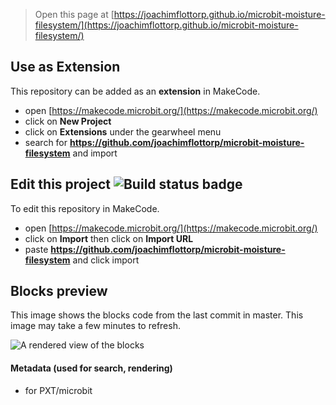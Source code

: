 
> Open this page at [https://joachimflottorp.github.io/microbit-moisture-filesystem/](https://joachimflottorp.github.io/microbit-moisture-filesystem/)

## Use as Extension

This repository can be added as an **extension** in MakeCode.

* open [https://makecode.microbit.org/](https://makecode.microbit.org/)
* click on **New Project**
* click on **Extensions** under the gearwheel menu
* search for **https://github.com/joachimflottorp/microbit-moisture-filesystem** and import

## Edit this project ![Build status badge](https://github.com/joachimflottorp/microbit-moisture-filesystem/workflows/MakeCode/badge.svg)

To edit this repository in MakeCode.

* open [https://makecode.microbit.org/](https://makecode.microbit.org/)
* click on **Import** then click on **Import URL**
* paste **https://github.com/joachimflottorp/microbit-moisture-filesystem** and click import

## Blocks preview

This image shows the blocks code from the last commit in master.
This image may take a few minutes to refresh.

![A rendered view of the blocks](https://github.com/joachimflottorp/microbit-moisture-filesystem/raw/master/.github/makecode/blocks.png)

#### Metadata (used for search, rendering)

* for PXT/microbit
<script src="https://makecode.com/gh-pages-embed.js"></script><script>makeCodeRender("{{ site.makecode.home_url }}", "{{ site.github.owner_name }}/{{ site.github.repository_name }}");</script>
